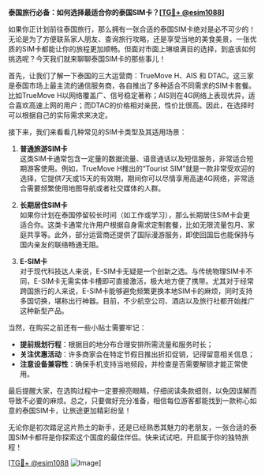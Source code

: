 **泰国旅行必备：如何选择最适合你的泰国SIM卡？[[TG💪+ @esim1088](https://t.me/s/esim1088)]**

如果你正计划前往泰国旅行，那么拥有一张合适的泰国SIM卡绝对是必不可少的！无论是为了方便联系家人朋友、查询旅行攻略，还是享受当地的美食美景，一张优质的SIM卡都能让你的旅程更加顺畅。但面对市面上琳琅满目的选择，到底该如何挑选呢？今天我们就来聊聊泰国SIM卡的那些事儿！

首先，让我们了解一下泰国的三大运营商：TrueMove H、AIS 和 DTAC。这三家是泰国市场上最主流的通信服务商，各自推出了多种适合不同需求的SIM卡套餐。比如TrueMove H以网络覆盖广、信号稳定著称；AIS则在4G网络上表现优异，适合喜欢高速上网的用户；而DTAC的价格相对亲民，性价比很高。因此，在选择时可以根据自己的实际需求来决定。

接下来，我们来看看几种常见的SIM卡类型及其适用场景：

1. **普通旅游SIM卡**  
   这类SIM卡通常包含一定量的数据流量、语音通话以及短信服务，非常适合短期游客使用。例如，TrueMove H推出的“Tourist SIM”就是一款非常受欢迎的选择，它提供7天或15天的有效期，期间你可以尽情享用高速4G网络，非常适合需要频繁使用地图导航或者社交媒体的人群。

2. **长期居住SIM卡**  
   如果你计划在泰国停留较长时间（如工作或学习），那么长期居住SIM卡会更适合你。这类卡通常允许用户根据自身需求定制套餐，比如无限流量包月、家庭共享等。此外，部分运营商还提供了国际漫游服务，即使回国后也能保持与国内亲友的联络畅通无阻。

3. **E-SIM卡**  
   对于现代科技达人来说，E-SIM卡无疑是一个创新之选。与传统物理SIM卡不同，E-SIM卡无需实体卡槽即可直接激活，极大地方便了携带。尤其对于经常跨国旅行的人来说，E-SIM卡能够避免频繁更换本地SIM卡的麻烦，同时支持多国切换，堪称出行神器。目前，不少航空公司、酒店以及旅行社都开始推广这种新型产品。

当然，在购买之前还有一些小贴士需要牢记：
- **提前规划行程**：根据目的地分布合理安排所需流量和服务时长；
- **关注优惠活动**：许多商家会在特定节假日推出折扣促销，记得留意相关信息；
- **注意设备兼容性**：确保手机支持当地频段，并检查是否需要解锁才能正常使用。

最后提醒大家，在选购过程中一定要擦亮眼睛，仔细阅读条款细则，以免因误解而导致不必要的麻烦。总之，只要做好充分准备，相信每位游客都能找到一款称心如意的泰国SIM卡，让旅途更加精彩纷呈！

无论你是初次踏足这片热土的新手，还是已经熟悉其魅力的老朋友，一张合适的泰国SIM卡都将是你探索这个国度的最佳伴侣。快来试试吧，开启属于你的独特旅程！

[[TG💪+ @esim1088](https://t.me/s/esim1088) ![Image](https://i.postimg.cc/4NQfJmqS/Snipaste-2025-05-13-00-14-12.png)]